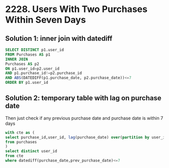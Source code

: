 # 2228. Users With Two Purchases Within Seven Days

## Solution 1: inner join with datediff

```sql
SELECT DISTINCT p1.user_id
FROM Purchases AS p1
INNER JOIN
Purchases AS p2
ON p1.user_id=p2.user_id
AND p1.purchase_id!=p2.purchase_id
AND ABS(DATEDIFF(p1.purchase_date, p2.purchase_date))<=7
ORDER BY p1.user_id
```

## Solution 2: temporary table with lag on purchase date
Then just check if any previous purchase date and purchase date is within 7 days

```sql
with cte as (
select purchase_id,user_id, lag(purchase_date) over(partition by user_id order by purchase_date) as prev_purchase_date, purchase_date 
from purchases
)
select distinct user_id
from cte
where datediff(purchase_date,prev_purchase_date)<=7
```